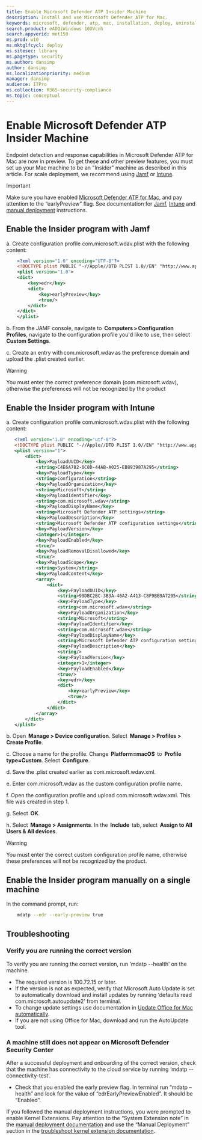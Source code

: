 ```yaml
---
title: Enable Microsoft Defender ATP Insider Machine
description: Install and use Microsoft Defender ATP for Mac.
keywords: microsoft, defender, atp, mac, installation, deploy, uninstallation, intune, jamf, macos, catalina, mojave, high sierra
search.product: eADQiWindows 10XVcnh
search.appverid: met150
ms.prod: w10
ms.mktglfcycl: deploy
ms.sitesec: library
ms.pagetype: security
ms.author: dansimp
author: dansimp
ms.localizationpriority: medium
manager: dansimp
audience: ITPro
ms.collection: M365-security-compliance
ms.topic: conceptual
---
```


# Enable Microsoft Defender ATP Insider Machine

Endpoint detection and response capabilities in Microsoft Defender ATP for Mac are now in preview. To get these and other preview features, you must set up your Mac machine to be an "Insider" machine as described in this article. For scale deployment, we recommend using [Jamf](#enable-the-insider-program-with-jamf) or [Intune](#enable-the-insider-program-with-intune).

>[!IMPORTANT]
>Make sure you have enabled [Microsoft Defender ATP for Mac](microsoft-defender-atp-mac.md#how-to-install-microsoft-defender-atp-for-mac), and pay attention to the “earlyPreview” flag. See documentation for [Jamf](mac-install-with-jamf.md), [Intune](mac-install-with-intune.md) and [manual deployment](mac-install-manually.md) instructions.

## Enable the Insider program with Jamf

a. Create configuration profile com.microsoft.wdav.plist with the following content:

```XML
    <?xml version="1.0" encoding="UTF-8"?>
    <!DOCTYPE plist PUBLIC "-//Apple//DTD PLIST 1.0//EN" "http://www.apple.com/DTDs/PropertyList-1.0.dtd">
    <plist version="1.0">
    <dict>
        <key>edr</key>
        <dict>
            <key>earlyPreview</key>
            <true/>
        </dict>
    </dict>
    </plist>
```

b. From the JAMF console, navigate to  **Computers > Configuration Profiles**, navigate to the configuration profile you'd like to use, then select  **Custom Settings**.

c. Create an entry with com.microsoft.wdav as the preference domain and upload the .plist created earlier.

>[!WARNING]
>You must enter the correct preference domain (com.microsoft.wdav), otherwise the preferences will not be recognized by the product

## Enable the Insider program with Intune

a. Create configuration profile com.microsoft.wdav.plist with the following content:

 ```XML
    <?xml version="1.0" encoding="utf-8"?>
    <!DOCTYPE plist PUBLIC "-//Apple//DTD PLIST 1.0//EN" "http://www.apple.com/DTDs/PropertyList-1.0.dtd">
    <plist version="1">
        <dict>
            <key>PayloadUUID</key>
            <string>C4E6A782-0C8D-44AB-A025-EB893987A295</string>
            <key>PayloadType</key>
            <string>Configuration</string>
            <key>PayloadOrganization</key>
            <string>Microsoft</string>
            <key>PayloadIdentifier</key>
            <string>com.microsoft.wdav</string>
            <key>PayloadDisplayName</key>
            <string>Microsoft Defender ATP settings</string>
            <key>PayloadDescription</key>
            <string>Microsoft Defender ATP configuration settings</string>
            <key>PayloadVersion</key>
            <integer>1</integer>
            <key>PayloadEnabled</key>
            <true/>
            <key>PayloadRemovalDisallowed</key>
            <true/>
            <key>PayloadScope</key>
            <string>System</string>
            <key>PayloadContent</key>
            <array>
                <dict>
                    <key>PayloadUUID</key>
                    <string>99DBC2BC-3B3A-46A2-A413-C8F9BB9A7295</string>
                    <key>PayloadType</key>
                    <string>com.microsoft.wdav</string>
                    <key>PayloadOrganization</key>
                    <string>Microsoft</string>
                    <key>PayloadIdentifier</key>
                    <string>com.microsoft.wdav</string>
                    <key>PayloadDisplayName</key>
                    <string>Microsoft Defender ATP configuration settings</string>
                    <key>PayloadDescription</key>
                    <string/>
                    <key>PayloadVersion</key>
                    <integer>1</integer>
                    <key>PayloadEnabled</key>
                    <true/>
                    <key>edr</key>
                    <dict>
                        <key>earlyPreview</key>
                        <true/>
                    </dict>
                </dict>
            </array>
        </dict>
    </plist>
```

b. Open  **Manage > Device configuration**. Select  **Manage > Profiles > Create Profile**.

c. Choose a name for the profile. Change  **Platform=macOS**  to  **Profile type=Custom**. Select  **Configure**.

d. Save the .plist created earlier as com.microsoft.wdav.xml.

e. Enter com.microsoft.wdav as the custom configuration profile name.

f. Open the configuration profile and upload com.microsoft.wdav.xml. This file was created in step 1.

g. Select  **OK**.

h. Select  **Manage > Assignments**. In the  **Include**  tab, select  **Assign to All Users & All devices**.

>[!WARNING]
>You must enter the correct custom configuration profile name, otherwise these preferences will not be recognized by the product.

## Enable the Insider program manually on a single machine

In the command prompt, run:

```bash
    mdatp --edr --early-preview true
 ```

## Troubleshooting

### Verify you are running the correct version

To verify you are running the correct version, run ‘mdatp --health’ on the machine.

* The required version is 100.72.15 or later.
* If the version is not as expected, verify that Microsoft Auto Update is set to automatically download and install updates by running ‘defaults read com.microsoft.autoupdate2’ from terminal.
* To change update settings use documentation in [Update Office for Mac automatically](https://support.office.com/article/update-office-for-mac-automatically-bfd1e497-c24d-4754-92ab-910a4074d7c1).
* If you are not using Office for Mac, download and run the AutoUpdate tool.

### A machine still does not appear on Microsoft Defender Security Center

After a successful deployment and onboarding of the correct version, check that the machine has connectivity to the cloud service by running ‘mdatp --connectivity-test’.

* Check that you enabled the early preview flag. In terminal run “mdatp –health” and look for the value of “edrEarlyPreviewEnabled”. It should be “Enabled”.

If you followed the manual deployment instructions, you were prompted to enable Kernel Extensions. Pay attention to the “System Extension note” in the [manual deployment documentation](mac-install-manually.md#application-installation) and use the “Manual Deployment” section in the [troubleshoot kernel extension documentation](mac-support-kext.md#manual-deployment).